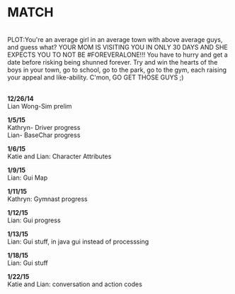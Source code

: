 MATCH
=======
<br>PLOT:You're an average girl in an average town with above average guys, and guess what? YOUR MOM IS VISITING YOU IN ONLY 30 DAYS AND SHE EXPECTS YOU TO NOT BE #FOREVERALONE!!! You have to hurry and get a date before risking being shunned forever. Try and win the hearts of the boys in your town, go to school, go to the park, go to the gym, each raising your appeal and like-ability. C'mon, GO GET THOSE GUYS ;)

<br><b>12/26/14</b> 
<br>Lian Wong-Sim prelim

<b>1/5/15</b>
<br>Kathryn- Driver progress
<br>Lian- BaseChar progress

<b>1/6/15</b>
<br>Katie and Lian: Character Attributes

<b>1/9/15</b>
<br>Lian: Gui Map

<b>1/11/15</b>
<br>Kathryn: Gymnast progress

<b>1/12/15</b>
<br>Lian: Gui progress

<b>1/13/15</b>
<br>Lian: Gui stuff, in java gui instead of processsing

<b>1/18/15</b>
<br>Lian: Gui stuff

<b>1/22/15</b>
<br>Katie and Lian: conversation and action codes
